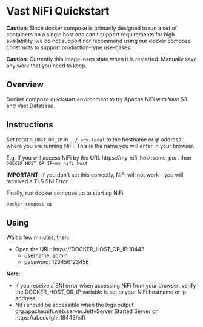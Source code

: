 # Vast NiFi Quickstart

**Caution**: Since docker compose is primarily designed to run a set of containers on a single host and can't support requirements for high availability, we do not support nor recommend using our docker compose constructs to support production-type use-cases. 

**Caution**: Currently this image loses state when it is restarted.  Manually save any work that you need to keep.

## Overview

Docker compose quickstart environment to try Apache NiFi with Vast S3 and Vast Database.

## Instructions

Set `DOCKER_HOST_OR_IP` in `../.env-local` to the hostname or ip address where you are running NiFi.
This is the name you will enter in your browser.

E.g. If you will access NiFi by the URL https://my_nifi_host:some_port then `DOCKER_HOST_OR_IP=my_nifi_host`

**IMPORTANT**: If you don't set this correctly, NiFi will not work - you will received a TLS SNI Error.

Finally, run docker compose up to start up NiFi.

```bash
docker compose up
```

## Using

Wait a few minutes, then:

- Open the URL: https://DOCKER_HOST_OR_IP:18443
  - username: admin
  - password: 123456123456

**Note**:

- If you receive a SNI error when accessing NiFi from your browser, verify the DOCKER_HOST_OR_IP variable is set to your NiFi hostname or ip address.
- NiFi should be accessible when the logs output org.apache.nifi.web.server.JettyServer Started Server on https://abcdefghi:18443/nifi

